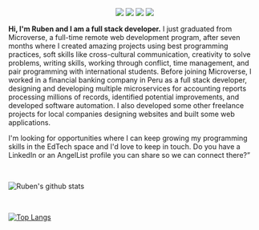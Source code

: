 <p align="center">
    <a href="https://angel.co/u/ruben-paz-chuspe" alt="Angel">
        <img src="https://img.shields.io/badge/Angel-Profile-lightgrey" /></a>
    <a href="https://twitter.com/ChuspePaz" alt="Twitter">
        <img src="https://img.shields.io/badge/Twitter-Profile-blue" /></a>
    <a href="https://www.linkedin.com/in/rubenpch/" alt="Linkedin">
        <img src="https://img.shields.io/badge/Linkedin-Profile-blue" /></a>
    <a href="http://rpazchuspe.haylli.net/" alt="Ruben Paz Chuspe">
        <img src="https://img.shields.io/badge/Portfolio-rpazchuspe.haylli.net-red" /></a>
</p>


<b> Hi, I'm Ruben and I am a full stack developer.</b> I just graduated from Microverse, a full-time remote web development program, after seven months where I  created amazing projects using best programming practices, soft skills like cross-cultural communication, creativity to solve problems, writing skills, working through conflict, time management, and pair programming with international students. Before joining Microverse, I worked in a financial banking company in Peru as a full stack developer, designing and developing multiple microservices for accounting reports processing millions of records, identified potential improvements, and developed software automation. I also developed some other freelance projects for local companies designing websites and built some web applications.

I'm looking for opportunities where I can keep growing my programming skills in the EdTech space and I'd love to keep in touch. Do you have a LinkedIn or an AngelList profile you can share so we can connect there?”

<br/>


![Ruben's github stats](https://github-readme-stats.vercel.app/api?username=rubenpazch&show_icons=true&theme=dracula)

<br/>

[![Top Langs](https://github-readme-stats.vercel.app/api/top-langs/?username=rubenpazch&layout=compact)](https://github.com/rubenpazch/github-readme-stats)


